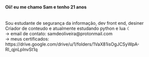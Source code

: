 <h4> Oii! eu me chamo Sam e tenho 21 anos </h4> <br>
Sou estudante de segurança da informação, dev front end, desiner <br>
Criador de conteudo e atualmente estudando python e lua ☾ <br>
-> email de contato: samdeoliveira@protonmail.com <br>
-> meus certificados: https://drive.google.com/drive/u/1/folders/1VaX81isOgJCSyWpA-RI_qjnLpInvSt1q

<!---
SamDeOliveira/SamDeOliveira is a ✨ special ✨ repository because its `README.md` (this file) appears on your GitHub profile.
You can click the Preview link to take a look at your changes.
--->
